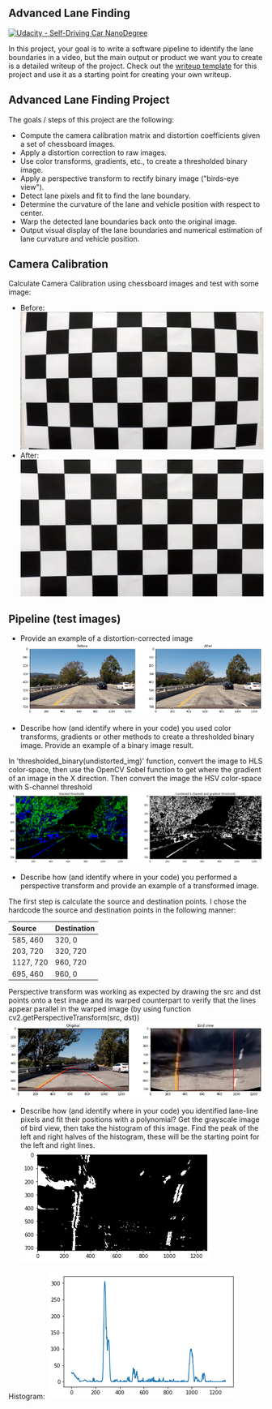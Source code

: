 ## Advanced Lane Finding
[![Udacity - Self-Driving Car NanoDegree](https://s3.amazonaws.com/udacity-sdc/github/shield-carnd.svg)](http://www.udacity.com/drive)


In this project, your goal is to write a software pipeline to identify the lane boundaries in a video, but the main output or product we want you to create is a detailed writeup of the project.  Check out the [writeup template](https://github.com/udacity/CarND-Advanced-Lane-Lines/blob/master/writeup_template.md) for this project and use it as a starting point for creating your own writeup.  

Advanced Lane Finding Project
---
The goals / steps of this project are the following:

* Compute the camera calibration matrix and distortion coefficients given a set of chessboard images.
* Apply a distortion correction to raw images.
* Use color transforms, gradients, etc., to create a thresholded binary image.
* Apply a perspective transform to rectify binary image ("birds-eye view").
* Detect lane pixels and fit to find the lane boundary.
* Determine the curvature of the lane and vehicle position with respect to center.
* Warp the detected lane boundaries back onto the original image.
* Output visual display of the lane boundaries and numerical estimation of lane curvature and vehicle position.

[image1]: ./camera_cal/calibration1.jpg "Before"
[image2]: ./output_images/camera_cal_outp/0.jpg "After"
[image3]: ./output_images/before_after.png
[image4]: ./output_images/threshold.png
[image5]: ./output_images/birdview.png
[image6]: ./output_images/grayscale.png
[image7]: ./output_images/histogram.png

[image5]: ./output_images/birdview.png
[image5]: ./output_images/birdview.png
[image5]: ./output_images/birdview.png


Camera Calibration
---
Calculate Camera Calibration using chessboard images and test with some image:

* Before:
![alt text][image1]
* After:
![alt text][image2]

Pipeline (test images)
---
* Provide an example of a distortion-corrected image
![alt text][image3]

* Describe how (and identify where in your code) you used color transforms, gradients or other methods to create a thresholded binary image. Provide an example of a binary image result.

In 'thresholded_binary(undistorted_img)' function, convert the image to HLS color-space, then use the OpenCV Sobel function to get where the gradient of an image in the X direction. Then convert the image the HSV color-space with S-channel threshold
![alt text][image4]

* Describe how (and identify where in your code) you performed a perspective transform and provide an example of a transformed image.

The first step is calculate the source and destination points. I chose the hardcode the source and destination points in the following manner:

| Source      |    Destination	   |
|:------------|:-------------------|
| 585, 460    | 320, 0			   |
| 203, 720    | 320, 720           |
| 1127, 720	  |	960, 720    	   |
| 695, 460	  | 960, 0             |

Perspective transform was working as expected by drawing the src and dst points onto a test image and its warped counterpart to verify that the lines appear parallel in the warped image (by using function cv2.getPerspectiveTransform(src, dst))
![alt text][image5]

* Describe how (and identify where in your code) you identified lane-line pixels and fit their positions with a polynomial?
Get the grayscale image of bird view, then take the histogram of this image. Find the peak of the left and right halves of the histogram, these will be the starting point for the left and right lines.
![alt text][image6]

Histogram:
![alt text][image7]








